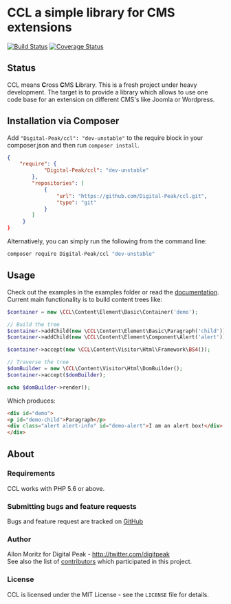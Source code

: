 # CCL a simple library for CMS extensions

[![Build Status](https://travis-ci.org/Digital-Peak/ccl.svg?branch=unstable)](https://travis-ci.org/Digital-Peak/ccl)
[![Coverage Status](https://coveralls.io/repos/github/Digital-Peak/ccl/badge.svg?branch=unstable)](https://coveralls.io/github/Digital-Peak/ccl?branch=unstable)

## Status
CCL means **C**ross **C**MS **L**ibrary. This is a fresh project under heavy development. The target is to provide a library which allows to use one code base for an extension on different CMS's like Joomla or Wordpress.

## Installation via Composer
Add `"Digital-Peak/ccl": "dev-unstable"` to the require block in your composer.json and then run `composer install`.

```json
{
	"require": {
            "Digital-Peak/ccl": "dev-unstable"
        },
        "repositories": [
            {
                "url": "https://github.com/Digital-Peak/ccl.git",
                "type": "git"
            }
        ]
     }
}
```

Alternatively, you can simply run the following from the command line:

```sh
composer require Digital-Peak/ccl "dev-unstable"
```

## Usage
Check out the examples in the examples folder or read the [documentation](docs). Current main functionality is to build content trees like:

```php
$container = new \CCL\Content\Element\Basic\Container('demo');

// Build the tree
$container->addChild(new \CCL\Content\Element\Basic\Paragraph('child'))->setContent('Paragraph');
$container->addChild(new \CCL\Content\Element\Component\Alert('alert'))->setContent('I am an alert box!');

$container->accept(new \CCL\Content\Visitor\Html\Framework\BS4());

// Traverse the tree
$domBuilder = new \CCL\Content\Visitor\Html\DomBuilder();
$container->accept($domBuilder);

echo $domBuilder->render();
```

Which produces: 
```html
<div id="demo">
<p id="demo-child">Paragraph</p>
<div class="alert alert-info" id="demo-alert">I am an alert box!</div>
</div>
```

## About

### Requirements
CCL works with PHP 5.6 or above.

### Submitting bugs and feature requests
Bugs and feature request are tracked on [GitHub](https://github.com/Digital-Peak/ccl/issues)

### Author
Allon Moritz for Digital Peak - <http://twitter.com/digitpeak><br />
See also the list of [contributors](https://github.com/Digital-Peak/ccl/contributors) which participated in this project.

### License
CCL is licensed under the MIT License - see the `LICENSE` file for details.